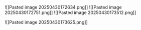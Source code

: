![[Pasted image 20250430172634.png]]
![[Pasted image 20250430172751.png]]
![[Pasted image 20250430173512.png]]

![[Pasted image 20250430173625.png]]

